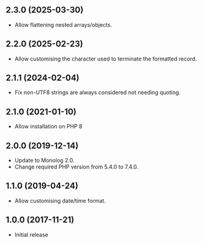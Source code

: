## 2.3.0 (2025-03-30)
- Allow flattening nested arrays/objects.

## 2.2.0 (2025-02-23)
- Allow customising the character used to terminate the formatted record.

## 2.1.1 (2024-02-04)
- Fix non-UTF8 strings are always considered not needing quoting.

## 2.1.0 (2021-01-10)
- Allow installation on PHP 8

## 2.0.0 (2019-12-14)
- Update to Monolog 2.0.
- Change required PHP version from 5.4.0 to 7.4.0.

## 1.1.0 (2019-04-24)
- Allow customising date/time format.

## 1.0.0 (2017-11-21)
- Initial release
